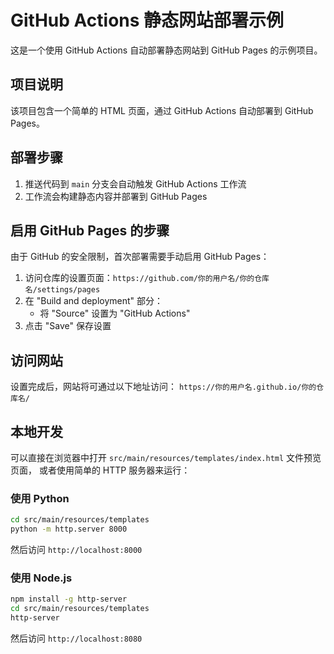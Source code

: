 # GitHub Actions 静态网站部署示例

这是一个使用 GitHub Actions 自动部署静态网站到 GitHub Pages 的示例项目。

## 项目说明

该项目包含一个简单的 HTML 页面，通过 GitHub Actions 自动部署到 GitHub Pages。

## 部署步骤

1. 推送代码到 `main` 分支会自动触发 GitHub Actions 工作流
2. 工作流会构建静态内容并部署到 GitHub Pages

## 启用 GitHub Pages 的步骤

由于 GitHub 的安全限制，首次部署需要手动启用 GitHub Pages：

1. 访问仓库的设置页面：`https://github.com/你的用户名/你的仓库名/settings/pages`
2. 在 "Build and deployment" 部分：
   - 将 "Source" 设置为 "GitHub Actions"
3. 点击 "Save" 保存设置

## 访问网站

设置完成后，网站将可通过以下地址访问：
`https://你的用户名.github.io/你的仓库名/`

## 本地开发

可以直接在浏览器中打开 `src/main/resources/templates/index.html` 文件预览页面，
或者使用简单的 HTTP 服务器来运行：

### 使用 Python
```bash
cd src/main/resources/templates
python -m http.server 8000
```
然后访问 `http://localhost:8000`

### 使用 Node.js
```bash
npm install -g http-server
cd src/main/resources/templates
http-server
```
然后访问 `http://localhost:8080`